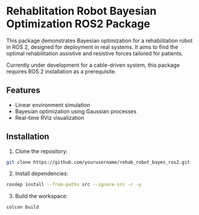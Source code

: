 # Rehablitation Robot Bayesian Optimization ROS2 Package

This package demonstrates Bayesian optimization for a rehabilitation robot in ROS 2, designed for deployment in real systems. It aims to find the optimal rehabilitation assistive and resistive forces tailored for patients.

Currently under development for a cable-driven system, this package requires ROS 2 installation as a prerequisite.

## Features
- Linear environment simulation
- Bayesian optimization using Gaussian processes
- Real-time RViz visualization

## Installation
1. Clone the repository:
```bash
git clone https://github.com/yourusername/rehab_robot_bayes_ros2.git
```

2. Install dependencies:
```bash
rosdep install --from-paths src --ignore-src -r -y
```

3. Build the workspace:
```bash
colcon build
```